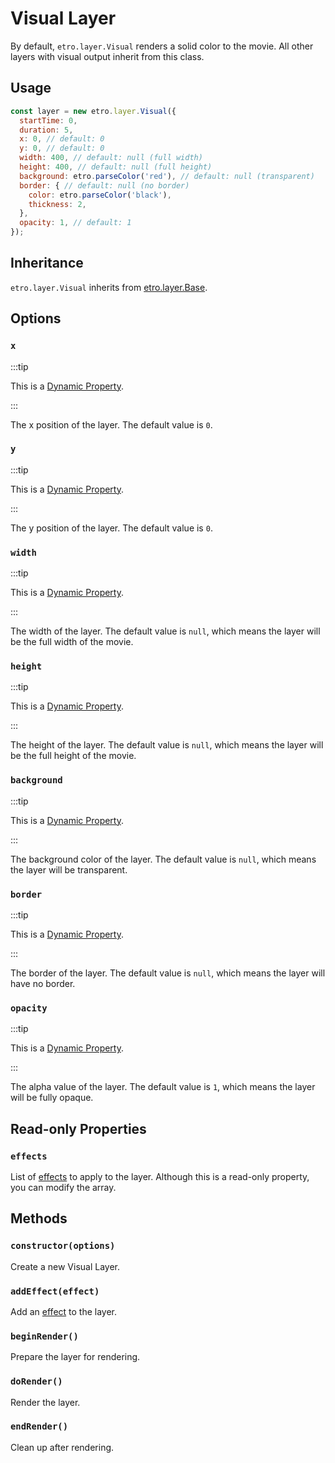 # Visual Layer

By default, `etro.layer.Visual` renders a solid color to the movie. All other layers with visual output inherit from this class.

## Usage

```js
const layer = new etro.layer.Visual({
  startTime: 0,
  duration: 5,
  x: 0, // default: 0
  y: 0, // default: 0
  width: 400, // default: null (full width)
  height: 400, // default: null (full height)
  background: etro.parseColor('red'), // default: null (transparent)
  border: { // default: null (no border)
    color: etro.parseColor('black'),
    thickness: 2,
  },
  opacity: 1, // default: 1
});
```

## Inheritance

`etro.layer.Visual` inherits from [etro.layer.Base](base).

## Options

### `x`

:::tip

This is a [Dynamic Property](/docs/reference/dynamic-properties).

:::

The x position of the layer. The default value is `0`.

### `y`

:::tip

This is a [Dynamic Property](/docs/reference/dynamic-properties).

:::

The y position of the layer. The default value is `0`.

### `width`

:::tip

This is a [Dynamic Property](/docs/reference/dynamic-properties).

:::

The width of the layer. The default value is `null`, which means the layer will be the full width of the movie.

### `height`

:::tip

This is a [Dynamic Property](/docs/reference/dynamic-properties).

:::

The height of the layer. The default value is `null`, which means the layer will be the full height of the movie.

### `background`

:::tip

This is a [Dynamic Property](/docs/reference/dynamic-properties).

:::

The background color of the layer. The default value is `null`, which means the layer will be transparent.

### `border`

:::tip

This is a [Dynamic Property](/docs/reference/dynamic-properties).

:::

The border of the layer. The default value is `null`, which means the layer will have no border.

### `opacity`

:::tip

This is a [Dynamic Property](/docs/reference/dynamic-properties).

:::

The alpha value of the layer. The default value is `1`, which means the layer will be fully opaque.

## Read-only Properties

### `effects`

List of [effects](/docs/category/effects) to apply to the layer. Although this is a read-only property, you can modify the array.

## Methods

### `constructor(options)`

Create a new Visual Layer.

### `addEffect(effect)`

Add an [effect](/docs/category/effects) to the layer.

### `beginRender()`

Prepare the layer for rendering.

### `doRender()`

Render the layer.

### `endRender()`

Clean up after rendering.
